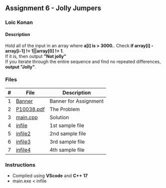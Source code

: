 ## Assignment 6 - Jolly Jumpers

### Loic Konan

#### Description

Hold all of the input in an array where **a[i] is > 3000.**.
Check **if array[i] - array[i-1] != 1||array[0] != 1**.<br>
If it is, then output **"Not jolly"**<br>
If you iterate through the entire sequence and find no repeated differences, **output "Jolly"**.

### Files

|   #   | File                     | Description           |
| :---: | ------------------------ | --------------------- |
|   1   | [Banner](Banner)         | Banner for Assignment |
|   2   | [P10038.pdf](P10038.pdf) | The Problem           |
|   3   | [main.cpp](main.cpp)     | Solution              |
|   4   | [infile](infile)         | 1st sample file       |
|   5   | [infile2](infile2)       | 2nd sample file       |
|   6   | [infile3](infile2)       | 3rd sample file       |
|   7   | [infile4](infile2)       | 4th sample file       |

### Instructions

- Complied using **VScode** and **C++ 17**
- main.exe < infile
